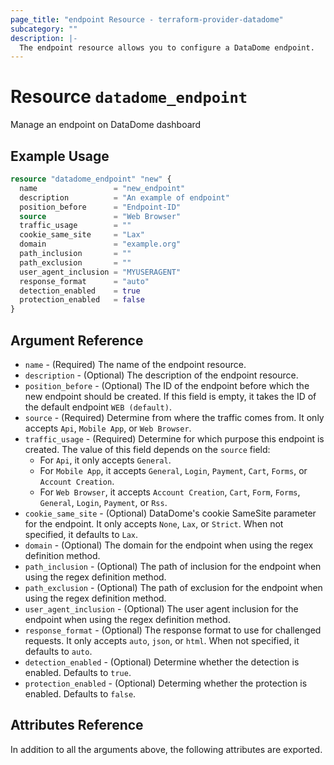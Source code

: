 ```yaml
---
page_title: "endpoint Resource - terraform-provider-datadome"
subcategory: ""
description: |-
  The endpoint resource allows you to configure a DataDome endpoint.
---
```


# Resource `datadome_endpoint`

Manage an endpoint on DataDome dashboard

## Example Usage

```terraform
resource "datadome_endpoint" "new" {
  name                 = "new_endpoint"
  description          = "An example of endpoint"
  position_before      = "Endpoint-ID"
  source               = "Web Browser"
  traffic_usage        = ""
  cookie_same_site     = "Lax"
  domain               = "example.org"
  path_inclusion       = ""
  path_exclusion       = ""
  user_agent_inclusion = "MYUSERAGENT"
  response_format      = "auto"
  detection_enabled    = true
  protection_enabled   = false
}
```

## Argument Reference

- `name` - (Required) The name of the endpoint resource.
- `description` - (Optional) The description of the endpoint resource.
- `position_before` - (Optional) The ID of the endpoint before which the new endpoint should be created. If this field is empty, it takes the ID of the default endpoint `WEB (default)`.
- `source` - (Required) Determine from where the traffic comes from. It only accepts `Api`, `Mobile App`, or `Web Browser`.
- `traffic_usage` - (Required) Determine for which purpose this endpoint is created. The value of this field depends on the `source` field:
  - For `Api`, it only accepts `General`.
  - For `Mobile App`, it accepts `General`, `Login`, `Payment`, `Cart`, `Forms`, or `Account Creation`.
  - For `Web Browser`, it accepts `Account Creation`, `Cart`, `Form`, `Forms`, `General`, `Login`, `Payment`, or `Rss`.
- `cookie_same_site` - (Optional) DataDome's cookie SameSite parameter for the endpoint. It only accepts `None`, `Lax`, or `Strict`. When not specified, it defaults to `Lax`.
- `domain` - (Optional) The domain for the endpoint when using the regex definition method.
- `path_inclusion` - (Optional) The path of inclusion for the endpoint when using the regex definition method.
- `path_exclusion` - (Optional) The path of exclusion for the endpoint when using the regex definition method.
- `user_agent_inclusion` - (Optional) The user agent inclusion for the endpoint when using the regex definition method.
- `response_format` - (Optional) The response format to use for challenged requests. It only accepts `auto`, `json`, or `html`. When not specified, it defaults to `auto`.
- `detection_enabled` - (Optional) Determine whether the detection is enabled. Defaults to `true`.
- `protection_enabled` - (Optional) Determing whether the protection is enabled. Defaults to `false`.

## Attributes Reference

In addition to all the arguments above, the following attributes are exported.
